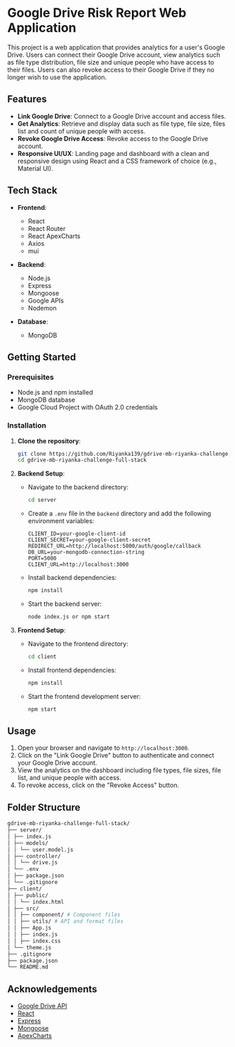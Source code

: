 # Google Drive Risk Report Web Application

This project is a web application that provides analytics for a user's Google Drive. Users can connect their Google Drive account, view analytics such as file type distribution, file size and unique people who have access to their files. Users can also revoke access to their Google Drive if they no longer wish to use the application.

## Features

- **Link Google Drive**: Connect to a Google Drive account and access files.
- **Get Analytics**: Retrieve and display data such as file type, file size, files list and count of unique people with access.
- **Revoke Google Drive Access**: Revoke access to the Google Drive account.
- **Responsive UI/UX**: Landing page and dashboard with a clean and responsive design using React and a CSS framework of choice (e.g., Material UI).

## Tech Stack

- **Frontend**:
  - React
  - React Router
  - React ApexCharts
  - Axios
  - mui

- **Backend**:
  - Node.js
  - Express
  - Mongoose
  - Google APIs
  - Nodemon

- **Database**:
  - MongoDB

## Getting Started

### Prerequisites

- Node.js and npm installed
- MongoDB database
- Google Cloud Project with OAuth 2.0 credentials

### Installation

1. **Clone the repository**:
    ```bash
    git clone https://github.com/Riyanka139/gdrive-mb-riyanka-challenge-full-stack.git
    cd gdrive-mb-riyanka-challenge-full-stack
    ```

2. **Backend Setup**:

    - Navigate to the backend directory:
      ```bash
      cd server
      ```
      
    - Create a `.env` file in the `backend` directory and add the following environment variables:
      ```env
      CLIENT_ID=your-google-client-id
      CLIENT_SECRET=your-google-client-secret
      REDIRECT_URL=http://localhost:5000/auth/google/callback
      DB_URL=your-mongodb-connection-string
      PORT=5000
      CLIENT_URL=http://localhost:3000
      ```
      
    - Install backend dependencies:
      ```bash
      npm install
      ```
      
    - Start the backend server:
      ```bash
      node index.js or npm start
      ```

3. **Frontend Setup**:

    - Navigate to the frontend directory:
      ```bash
      cd client
      ```
      
    - Install frontend dependencies:
      ```bash
      npm install
      ```
      
    - Start the frontend development server:
      ```bash
      npm start
      ```

## Usage

1. Open your browser and navigate to `http://localhost:3000`.
2. Click on the "Link Google Drive" button to authenticate and connect your Google Drive account.
3. View the analytics on the dashboard including file types, file sizes, file list, and unique people with access.
4. To revoke access, click on the "Revoke Access" button.

## Folder Structure
 ```bash
gdrive-mb-riyanka-challenge-full-stack/
├── server/
│ ├── index.js
│ ├── models/
│ │ └── user.model.js
│ ├── controller/
│ │ └── drive.js
│ └── .env
│ ├── package.json
│ └── .gitignore
├── client/
│ ├── public/
│ │ └── index.html
│ ├── src/
│ │ ├── component/ # Component files
│ │ ├── utils/ # API and format files
│ │ ├── App.js
│ │ ├── index.js
│ │ ├── index.css
│ └── theme.js
├── .gitignore
├── package.json
└── README.md
```

## Acknowledgements

- [Google Drive API](https://developers.google.com/drive)
- [React](https://reactjs.org/)
- [Express](https://expressjs.com/)
- [Mongoose](https://mongoosejs.com/)
- [ApexCharts](https://apexcharts.com/)



